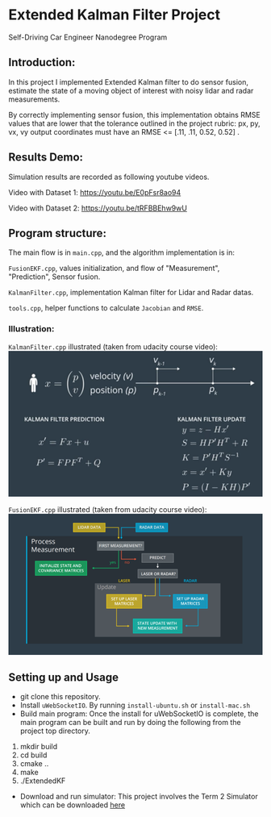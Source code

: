 [image3]: ./images/img3.png
[image4]: ./images/img4.png

# Extended Kalman Filter Project
Self-Driving Car Engineer Nanodegree Program

## Introduction:
In this project I implemented Extended Kalman filter to do sensor fusion, estimate the state of a moving object of interest with noisy lidar and radar measurements.

By correctly implementing sensor fusion, this implementation obtains RMSE values that are lower that the tolerance outlined in the project rubric: px, py, vx, vy output coordinates must have an RMSE <= [.11, .11, 0.52, 0.52] .

## Results Demo:
Simulation results are recorded as following youtube videos.

Video with Dataset 1:
https://youtu.be/E0pFsr8ao94

Video with Dataset 2:
https://youtu.be/tRFBBEhw9wU

## Program structure:
The main flow is in `main.cpp`, and the algorithm implementation is in:

`FusionEKF.cpp`, values initialization, and flow of "Measurement", "Prediction", Sensor fusion.

`KalmanFilter.cpp`, implementation Kalman filter for Lidar and Radar datas.

`tools.cpp`, helper functions to calculate `Jacobian` and `RMSE`.

### Illustration:
`KalmanFilter.cpp` illustrated (taken from udacity course video):
![alt text][image3]

`FusionEKF.cpp` illustrated (taken from udacity course video):
![alt text][image4]

## Setting up and Usage
* git clone this repository.
* Install `uWebSocketIO`. By running `install-ubuntu.sh` or `install-mac.sh`
* Build main program:
  Once the install for uWebSocketIO is complete, the main program can be built and run by doing the following from the project top directory.
 1. mkdir build
 2. cd build
 3. cmake ..
 4. make
 5. ./ExtendedKF

* Download and run simulator: This project involves the Term 2 Simulator which can be downloaded [here](https://github.com/udacity/self-driving-car-sim/releases)
